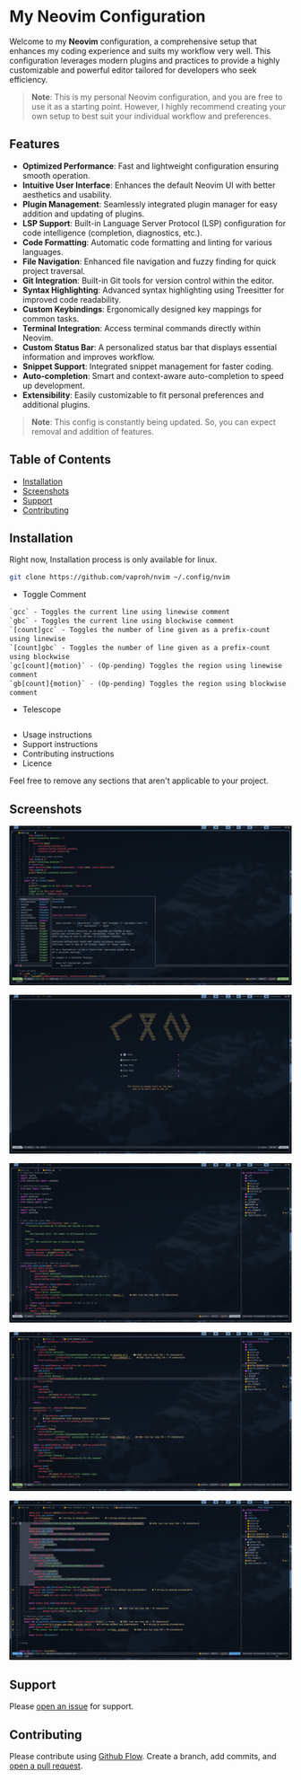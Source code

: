 # My Neovim Configuration

Welcome to my **Neovim** configuration, a comprehensive setup that enhances my coding experience and suits my workflow very well. This configuration leverages modern plugins and practices to provide a highly customizable and powerful editor tailored for developers who seek efficiency.

> **Note**: This is my personal Neovim configuration, and you are free to use it as a starting point. However, I highly recommend creating your own setup to best suit your individual workflow and preferences.

## Features

- **Optimized Performance**: Fast and lightweight configuration ensuring smooth operation.
- **Intuitive User Interface**: Enhances the default Neovim UI with better aesthetics and usability.
- **Plugin Management**: Seamlessly integrated plugin manager for easy addition and updating of plugins.
- **LSP Support**: Built-in Language Server Protocol (LSP) configuration for code intelligence (completion, diagnostics, etc.).
- **Code Formatting**: Automatic code formatting and linting for various languages.
- **File Navigation**: Enhanced file navigation and fuzzy finding for quick project traversal.
- **Git Integration**: Built-in Git tools for version control within the editor.
- **Syntax Highlighting**: Advanced syntax highlighting using Treesitter for improved code readability.
- **Custom Keybindings**: Ergonomically designed key mappings for common tasks.
- **Terminal Integration**: Access terminal commands directly within Neovim.
- **Custom Status Bar**: A personalized status bar that displays essential information and improves workflow.
- **Snippet Support**: Integrated snippet management for faster coding.
- **Auto-completion**: Smart and context-aware auto-completion to speed up development.
- **Extensibility**: Easily customizable to fit personal preferences and additional plugins.

> **Note**: This config is constantly being updated. So, you can expect removal and addition of features.

## Table of Contents

- [Installation](#installation)
- [Screenshots](#screenshots)
- [Support](#support)
- [Contributing](#contributing)

## Installation

Right now, Installation process is only available for linux.

```sh
git clone https://github.com/vaproh/nvim ~/.config/nvim
```

- Toggle Comment

```help
`gcc` - Toggles the current line using linewise comment
`gbc` - Toggles the current line using blockwise comment
`[count]gcc` - Toggles the number of line given as a prefix-count using linewise
`[count]gbc` - Toggles the number of line given as a prefix-count using blockwise
`gc[count]{motion}` - (Op-pending) Toggles the region using linewise comment
`gb[count]{motion}` - (Op-pending) Toggles the region using blockwise comment
```

- Telescope

```help

```

- Usage instructions
- Support instructions
- Contributing instructions
- Licence

Feel free to remove any sections that aren't applicable to your project.

## Screenshots

![Screenshot 1](/screenshots/1-screenshot.png)

![Screenshot 2](/screenshots/2-screenshot.png)

![Screenshot 3](/screenshots/3-screenshot.png)

![Screenshot 4](/screenshots/4-screenshot.png)

![Screenshot 5](/screenshots/5-screenshot.png)

## Support

Please [open an issue](https://github.com/fraction/readme-boilerplate/issues/new) for support.

## Contributing

Please contribute using [Github Flow](https://guides.github.com/introduction/flow/). Create a branch, add commits, and [open a pull request](https://github.com/fraction/readme-boilerplate/compare/).
